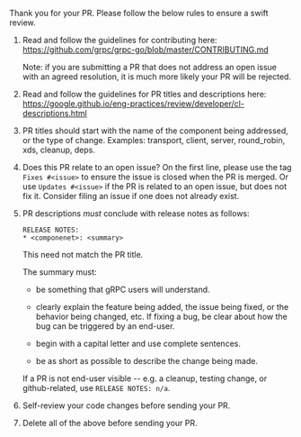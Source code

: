 Thank you for your PR.  Please follow the below rules to ensure a swift review.

1. Read and follow the guidelines for contributing here:
   https://github.com/grpc/grpc-go/blob/master/CONTRIBUTING.md

   Note: if you are submitting a PR that does not address an open issue with an
   agreed resolution, it is much more likely your PR will be rejected.

2. Read and follow the guidelines for PR titles and descriptions here:
   https://google.github.io/eng-practices/review/developer/cl-descriptions.html

3. PR titles should start with the name of the component being addressed, or the
   type of change.  Examples: transport, client, server, round_robin, xds,
   cleanup, deps.

4. Does this PR relate to an open issue?  On the first line, please use the tag
   `Fixes #<issue>` to ensure the issue is closed when the PR is merged.  Or use
   `Updates #<issue>` if the PR is related to an open issue, but does not fix
   it.  Consider filing an issue if one does not already exist.

5. PR descriptions _must_ conclude with release notes as follows:

   ```
   RELEASE NOTES:
   * <componenet>: <summary>
   ```

   This need not match the PR title.

   The summary must:

   * be something that gRPC users will understand.

   * clearly explain the feature being added, the issue being fixed, or the
     behavior being changed, etc.  If fixing a bug, be clear about how the bug
     can be triggered by an end-user.

   * begin with a capital letter and use complete sentences.

   * be as short as possible to describe the change being made.

   If a PR is not end-user visible -- e.g. a cleanup, testing change, or
   github-related, use `RELEASE NOTES: n/a`.

6. Self-review your code changes before sending your PR.

7. Delete all of the above before sending your PR.